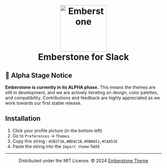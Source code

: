 <h1 align="center">
	<img src="https://avatars.githubusercontent.com/u/177791191?s=200&v=4" width="150" alt="Emberstone"/>
    <br/>
	Emberstone for Slack
</h1>

## 🚧 Alpha Stage Notice

**Emberstone is currently in its ALPHA phase.** This means the themes are still in development, and we are actively iterating on design, color palettes, and compatibility. Contributions and feedback are highly appreciated as we work towards our first stable release.

## Installation

1. Click your profile picture (in the bottom left)
2. Go to `Preferences` → `Themes`.
3. Copy this string : `#2B2F3A,#BD4C1B,#9BBA51,#CAA53E`
4. Paste the string into the `Import theme` field

<hr/>

<p align="center">
  Distributed under the MIT License. © 2024 <a href="https://github.com/emberstone-theme">Emberstone Theme</a>
</p>
